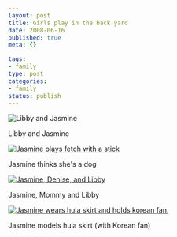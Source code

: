 ```yaml
--- 
layout: post
title: Girls play in the back yard
date: 2008-06-16
published: true
meta: {}

tags: 
- family
type: post
categories: 
- family
status: publish
---
```



![Libby and Jasmine](http://media.eick.us/2011/05/2585904142_829f5ddbe1.jpg)

  

Libby and Jasmine

  

[![Jasmine plays fetch with a stick](http://media.eick.us/2011/05/2585069829_70e73fd758.jpg)](http://www.flickr.com/photos/19429588@N00/2585069829/ "Jasmine plays fetch with a stick")

  

Jasmine thinks she's a dog

  

[![Jasmine, Denise, and Libby](http://media.eick.us/2011/05/2585069609_4a2f2e5fe7.jpg)](http://www.flickr.com/photos/19429588@N00/2585069609/ "Jasmine, Denise, and Libby")

  

Jasmine, Mommy and Libby

  
[![Jasmine wears hula skirt and holds korean fan.](http://media.eick.us/2011/05/2585885418_1fef2f704f.jpg)](http://www.flickr.com/photos/19429588@N00/2585885418/ "Jasmine wears hula skirt and holds korean fan.")

  

Jasmine models hula skirt (with Korean fan)


